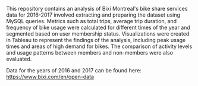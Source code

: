 This repository contains an analysis of Bixi Montreal's bike share services data for 2016-2017 involved extracting and preparing the dataset using MySQL queries. Metrics such as total trips, average trip duration, and frequency of bike usage were calculated for different times of the year and segmented based on user membership status. Visualizations were created in Tableau to represent the findings of the analysis, including peak usage times and areas of high demand for bikes. The comparison of activity levels and usage patterns between members and non-members were also evaluated.

Data for the years of 2016 and 2017 can be found here: https://www.bixi.com/en/open-data
